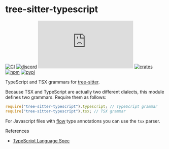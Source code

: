 # tree-sitter-typescript

[![CI][ci]](https://github.com/tree-sitter/tree-sitter-typescript/actions/workflows/ci.yml)
[![discord][discord]](https://discord.gg/w7nTvsVJhm)
[![matrix][matrix]](https://matrix.to/#/#tree-sitter-chat:matrix.org)
[![crates][crates]](https://crates.io/crates/tree-sitter-typescript)
[![npm][npm]](https://www.npmjs.com/package/tree-sitter-typescript)
[![pypi][pypi]](https://pypi.org/project/tree-sitter-typescript)

TypeScript and TSX grammars for [tree-sitter][].

Because TSX and TypeScript are actually two different dialects, this module defines two grammars. Require them as follows:

```js
require("tree-sitter-typescript").typescript; // TypeScript grammar
require("tree-sitter-typescript").tsx; // TSX grammar
```

For Javascript files with [flow] type annotations you can use the `tsx` parser.

[tree-sitter]: https://github.com/tree-sitter/tree-sitter
[flow]: https://flow.org/en/

References

- [TypeScript Language Spec](https://github.com/microsoft/TypeScript/blob/main/doc/spec-ARCHIVED.md)

[ci]: https://img.shields.io/github/actions/workflow/status/tree-sitter/tree-sitter-typescript/ci.yml?logo=github&label=CI
[discord]: https://img.shields.io/discord/1063097320771698699?logo=discord&label=discord
[matrix]: https://img.shields.io/matrix/tree-sitter-chat%3Amatrix.org?logo=matrix&label=matrix
[npm]: https://img.shields.io/npm/v/tree-sitter-typescript?logo=npm
[crates]: https://img.shields.io/crates/v/tree-sitter-typescript?logo=rust
[pypi]: https://img.shields.io/pypi/v/tree-sitter-typescript?logo=pypi&logoColor=ffd242
